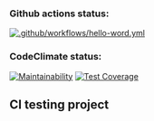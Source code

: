 ### Github actions status:
[![.github/workflows/hello-word.yml](https://github.com/credo-creative-studio-study/hexlet-test-workflow/actions/workflows/hello-word.yml/badge.svg?branch=main&event=push)](https://github.com/credo-creative-studio-study/hexlet-test-workflow/actions/workflows/hello-word.yml)

### CodeClimate status:
[![Maintainability](https://api.codeclimate.com/v1/badges/b0a664de9ab6c0ddbd8d/maintainability)](https://codeclimate.com/github/credo-creative-studio-study/hexlet-test-workflow/maintainability)
[![Test Coverage](https://api.codeclimate.com/v1/badges/b0a664de9ab6c0ddbd8d/test_coverage)](https://codeclimate.com/github/credo-creative-studio-study/hexlet-test-workflow/test_coverage)

## CI testing project
